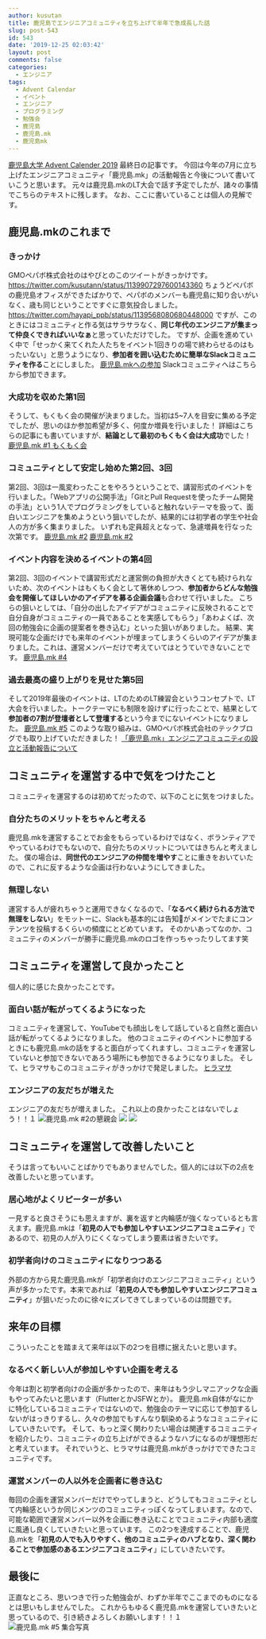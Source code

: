 ```yaml
---
author: kusutan
title: 鹿児島でエンジニアコミュニティを立ち上げて半年で急成長した話
slug: post-543
id: 543
date: '2019-12-25 02:03:42'
layout: post
comments: false
categories:
  - エンジニア
tags:
  - Advent Calendar
  - イベント
  - エンジニア
  - プログラミング
  - 勉強会
  - 鹿児島
  - 鹿児島.mk
  - 鹿児島mk
---
```


[鹿児島大学 Advent Calender 2019](https://qiita.com/advent-calendar/2019/kagoshima) 最終日の記事です。 今回は今年の7月に立ち上げたエンジニアコミュニティ「鹿児島.mk」の活動報告と今後について書いていこうと思います。 元々は鹿児島.mkのLT大会で話す予定でしたが、諸々の事情でこちらのテキストに残します。 なお、ここに書いていることは個人の見解です。

## 鹿児島.mkのこれまで

### きっかけ

GMOペパボ株式会社のはやぴとのこのツイートがきっかけです。 https://twitter.com/kusutann/status/1139907297600143360 ちょうどペパボの鹿児島オフィスができたばかりで、ペパボのメンバーも鹿児島に知り合いがいなく、歳も同じということですぐに意気投合しました。 https://twitter.com/hayapi_ppb/status/1139568080680448000 ですが、このときにはコミュニティと作る気はサラサラなく、<span class="pinkline" style="font-weight:bold">同じ年代のエンジニアが集まって仲良くできればいいなぁ</span>と思っていただけでした。 ですが、企画を進めていく中で「<span class="pinkline">せっかく来てくれた人たちをイベント1回きりの場で終わらせるのはもったいない</span>」と思うようになり、<span class="pinkline" style="font-weight:bold">参加者を囲い込むために簡単なSlackコミュニティを作る</span>ことにしました。 [鹿児島.mkへの参加](https://join.slack.com/t/kagoshima-mk/shared_invite/enQtNjg0Njk0Nzk2NTk3LTdmODUzMDJjYzlkODVmMDdiZTBkOTU0NGMzY2NkYzU4YTE1YjZjNjU0OWUxZmZmZGRhNTFmOTM3NDUyODcxNjc) Slackコミュニティへはこちらから参加できます。

### 大成功を収めた第1回

そうして、もくもく会の開催が決まりました。当初は5~7人を目安に集める予定でしたが、<span class="pinkline">思いのほか参加希望が多く、何度か増員</span>を行いました！ 詳細はこちらの記事にも書いていますが、<span class="pinkline" style="font-weight:bold">結論として最初のもくもく会は大成功</span>でした！ [鹿児島.mk #1 もくもく会](https://kusutan.com/engineer/158/)

### コミュニティとして安定し始めた第2回、3回

第2回、3回は一風変わったことをやろうということで、講習形式のイベントを行いました。「<span class="pinkline">Webアプリの公開手法</span>」「<span class="pinkline">GitとPull Requestを使ったチーム開発の手法</span>」という1人でプログラミングをしていると触れないテーマを扱って、面白いエンジニアを集めようという狙いでしたが、結果的には初学者の学生や社会人の方が多く集まりました。 いずれも定員超えとなって、急遽増員を行なった次第です。 [鹿児島.mk #2](https://kusutan.com/engineer/357/) [鹿児島.mk #2](https://kusutan.com/engineer/447/)

### イベント内容を決めるイベントの第4回

第2回、3回のイベントで講習形式だと運営側の負担が大きくとても続けられないため、次のイベントはもくもく会として箸休めしつつ、<span class="pinkline" style="font-weight:bold">参加者からどんな勉強会を開催してほしいかのアイデアを募る企画会議</span>も合わせて行いました。 こちらの狙いとしては、「<span class="pinkline">自分の出したアイデアがコミュニティに反映されることで自分自身がコミュニティの一員であることを実感してもらう</span>」「<span class="pinkline">あわよくば、次回の勉強会に企画の提案者を巻き込む</span>」といった狙いがありました。 結果、実現可能な企画だけでも来年のイベントが埋まってしまうくらいのアイデアが集まりました。これは、運営メンバーだけで考えていてはとうていできないことです。 [鹿児島.mk #4](https://kusutan.com/engineer/500/)

### 過去最高の盛り上がりを見せた第5回

そして2019年最後のイベントは、LTのためのLT練習会というコンセプトで、LT大会を行いました。トークテーマにも制限を設けずに行ったことで、結果として<span class="pinkline" style="font-weight:bold">参加者の7割が登壇者として登壇する</span>という今までにないイベントになりました。 [鹿児島.mk #5](https://kusutan.com/engineer/528/) このような取り組みは、GMOペパボ株式会社のテックブログでも取り上げていただきました！ [「鹿児島.mk」エンジニアコミュニティの設立と活動報告について](https://tech.pepabo.com/2019/11/07/kagoshima-dot-mk/)

## コミュニティを運営する中で気をつけたこと

コミュニティを運営するのは初めてだったので、以下のことに気をつけました。

### 自分たちのメリットをちゃんと考える

鹿児島.mkを運営することでお金をもらっているわけではなく、ボランティアでやっているわけでもないので、自分たちのメリットについてはきちんと考えました。 僕の場合は、<span class="pinkline" style="font-weight:bold">同世代のエンジニアの仲間を増やす</span>ことに重きをおいていたので、これに反するような企画は行わないようにしてきました。

### 無理しない

運営する人が疲れちゃうと運用できなくなるので、「<span class="pinkline" style="font-weight:bold">なるべく続けられる方法で無理をしない</span>」をモットーに、Slackも基本的には告知がメインでたまにコンテンツを投稿するくらいの頻度にとどめています。 そのかいあってなのか、コミュニティのメンバーが勝手に鹿児島.mkのロゴを作っちゃったりしてます笑

## コミュニティを運営して良かったこと

個人的に感じた良かったことです。

### 面白い話が転がってくるようになった

コミュニティを運営して、YouTubeでも顔出しをして話していると<span class="pinkline">自然と面白い話が転がってくる</span>ようになりました。 他のコミュニティのイベントに参加するときにも鹿児島.mkの話をすると面白がってくれますし、コミュニティを運営していないと参加できないであろう場所にも参加できるようになりました。 そして、ヒラマサもこのコミュニティがきっかけで発足しました。 [ヒラマサ](https://kusutan.com/hiramasa/344/)

### エンジニアの友だちが増えた

エンジニアの友だちが増えました。 これ以上の良かったことはないでしょう！！１ ![鹿児島.mk #2の懇親会](https://storage.googleapis.com/kusutan/2019/12/d5b6715f-ios-の画像-1024x768.jpg) [ ![](https://www28.a8.net/svt/bgt?aid=191130306593&wid=001&eno=01&mid=s00000016735001050000&mc=1)](https://px.a8.net/svt/ejp?a8mat=35SL36+9T22IA+3L4M+691UP) ![](https://www12.a8.net/0.gif?a8mat=35SL36+9T22IA+3L4M+691UP)

## コミュニティを運営して改善したいこと

そうは言ってもいいことばかりでもありませんでした。個人的には以下の2点を改善したいと思っています。

### 居心地がよくリピーターが多い

一見すると良さそうにも思えますが、裏を返すと内輪感が強くなっているとも言えます。鹿児島.mkは「<span class="pinkline" style="font-weight:bold">初見の人でも参加しやすいエンジニアコミュニティ</span>」であるので、初見の人が入りにくくなってしまう要素は省きたいです。

### 初学者向けのコミュニティになりつつある

外部の方から見た鹿児島.mkが「<span class="pinkline">初学者向けのエンジニアコミュニティ</span>」という声が多かったです。本来であれば「<span class="pinkline" style="font-weight:bold">初見の人でも参加しやすいエンジニアコミュニティ</span>」が狙いだったのに徐々にズレてきてしまっているのは問題です。

## 来年の目標

こういったことを踏まえて来年は以下の2つを目標に据えたいと思います。

### なるべく新しい人が参加しやすい企画を考える

今年は割と初学者向けの企画が多かったので、来年はもう少しマニアックな企画もやってみたいと思います（FlutterとかJSFWとか）。 <span class="pinkline">鹿児島.mk自体がなにかに特化しているコミュニティではない</span>ので、勉強会のテーマに応じて参加するしないがはっきりするし、久々の参加でもすんなり馴染めるようなコミュニティにしていきたいです。 そして、もっと<span class="pinkline">深く関わりたい場合は関連するコミュニティを紹介</span>したり、<span class="pinkline">コミュニティの立ち上げができるようなハブ</span>になるのが理想形だと考えています。 それでいうと、ヒラマサは鹿児島.mkがきっかけでできたコミュニティです。

### 運営メンバーの人以外を企画者に巻き込む

毎回の企画を運営メンバーだけでやってしまうと、どうしてもコミュニティとして内輪感というか同じメンツのコミュニティっぽくなってしまいます。なので、可能な範囲で<span class="pinkline">運営メンバー以外を企画に巻き込むことでコミュニティ内部も適度に風通し良くしていきたい</span>と思っています。 この2つを達成することで、鹿児島.mkを「<span class="pinkline" style="font-weight:bold">初見の人でも入りやすく、他のコミュニティのハブとなり、深く関わることで参加感のあるエンジニアコミュニティ</span>」にしていきたいです。

## 最後に

正直なところ、思いつきで行った勉強会が、わずか半年でここまでのものになるとは思いもしませんでした。 これからもゆるく鹿児島.mkを運営していきたいと思っているので、引き続きよろしくお願いします！！１ ![鹿児島.mk #5 集合写真](https://storage.googleapis.com/kusutan/2019/12/21ac9fbc-20191220_205520-1024x576.jpg)